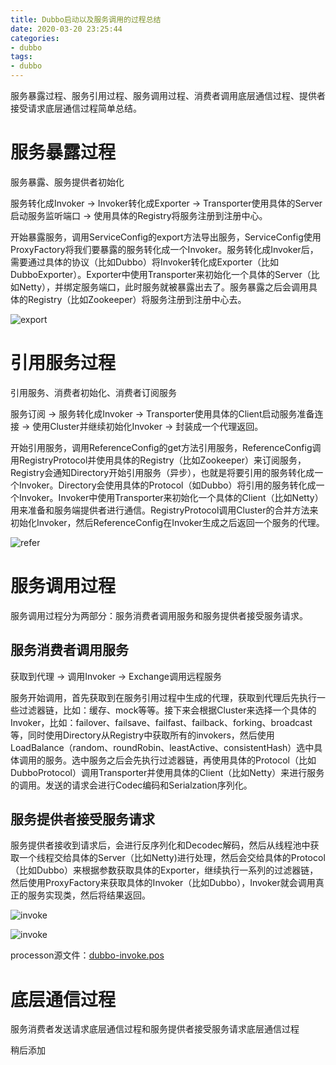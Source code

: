 ```yaml
---
title: Dubbo启动以及服务调用的过程总结
date: 2020-03-20 23:25:44
categories: 
- dubbo
tags:
- dubbo
---
```

服务暴露过程、服务引用过程、服务调用过程、消费者调用底层通信过程、提供者接受请求底层通信过程简单总结。

<!--more-->

# 服务暴露过程
服务暴露、服务提供者初始化

服务转化成Invoker -> Invoker转化成Exporter -> Transporter使用具体的Server启动服务监听端口 -> 使用具体的Registry将服务注册到注册中心。

开始暴露服务，调用ServiceConfig的export方法导出服务，ServiceConfig使用ProxyFactory将我们要暴露的服务转化成一个Invoker。服务转化成Invoker后，需要通过具体的协议（比如Dubbo）将Invoker转化成Exporter（比如DubboExporter）。Exporter中使用Transporter来初始化一个具体的Server（比如Netty），并绑定服务端口，此时服务就被暴露出去了。服务暴露之后会调用具体的Registry（比如Zookeeper）将服务注册到注册中心去。

![export](/Dubbo启动以及服务调用的过程总结/dubbo-export.jpg)

# 引用服务过程
引用服务、消费者初始化、消费者订阅服务

服务订阅 -> 服务转化成Invoker -> Transporter使用具体的Client启动服务准备连接 -> 使用Cluster并继续初始化Invoker -> 封装成一个代理返回。

开始引用服务，调用ReferenceConfig的get方法引用服务，ReferenceConfig调用RegistryProtocol并使用具体的Registry（比如Zookeeper）来订阅服务，Registry会通知Directory开始引用服务（异步），也就是将要引用的服务转化成一个Invoker。Directory会使用具体的Protocol（如Dubbo）将引用的服务转化成一个Invoker。Invoker中使用Transporter来初始化一个具体的Client（比如Netty）用来准备和服务端提供者进行通信。RegistryProtocol调用Cluster的合并方法来初始化Invoker，然后ReferenceConfig在Invoker生成之后返回一个服务的代理。

![refer](/Dubbo启动以及服务调用的过程总结/dubbo-refer.jpg)

# 服务调用过程
服务调用过程分为两部分：服务消费者调用服务和服务提供者接受服务请求。

## 服务消费者调用服务
获取到代理 -> 调用Invoker -> Exchange调用远程服务

服务开始调用，首先获取到在服务引用过程中生成的代理，获取到代理后先执行一些过滤器链，比如：缓存、mock等等。接下来会根据Cluster来选择一个具体的Invoker，比如：failover、failsave、failfast、failback、forking、broadcast等，同时使用Directory从Registry中获取所有的invokers，然后使用LoadBalance（random、roundRobin、leastActive、consistentHash）选中具体调用的服务。选中服务之后会先执行过滤器链，再使用具体的Protocol（比如DubboProtocol）调用Transporter并使用具体的Client（比如Netty）来进行服务的调用。发送的请求会进行Codec编码和Serialzation序列化。

## 服务提供者接受服务请求

服务提供者接收到请求后，会进行反序列化和Decodec解码，然后从线程池中获取一个线程交给具体的Server（比如Netty)进行处理，然后会交给具体的Protocol（比如Dubbo）来根据参数获取具体的Exporter，继续执行一系列的过滤器链，然后使用ProxyFactory来获取具体的Invoker（比如Dubbo），Invoker就会调用真正的服务实现类，然后将结果返回。

![invoke](/Dubbo启动以及服务调用的过程总结/dubbo-extension.jpg)

![invoke](/Dubbo启动以及服务调用的过程总结/dubbo-invoke.png)

processon源文件：[dubbo-invoke.pos](/Dubbo启动以及服务调用的过程总结/dubbo-invoke.pos)

# 底层通信过程
服务消费者发送请求底层通信过程和服务提供者接受服务请求底层通信过程

稍后添加
